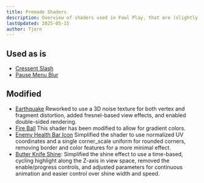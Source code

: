 ```yaml
---
title: Premade Shaders
description: Overview of shaders used in Fowl Play, that are (slightly modified and) used as is.
lastUpdated: 2025-05-15
author: Tjorn
---
```


## Used as is

- [Cressent Slash](https://godotshaders.com/shader/procedural-cyclic-slash/)
- [Pause Menu Blur](https://godotshaders.com/shader/simple-blur-godot-4-1/)

## Modified

- [Earthquake](https://godotshaders.com/shader/distortion-bubble/) Reworked to use a 3D noise texture for both vertex and fragment distortion, added fresnel-based view effects, and enabled double-sided rendering.
- [Fire Ball](https://godotshaders.com/shader/energy-shield-with-impact-effect/) This shader has been modified to allow for gradient colors.
- [Enemy Health Bar Icon](https://godotshaders.com/shader/corner-radius/) Simplified the shader to use normalized UV coordinates and a single corner_scale uniform for rounded corners, removing border and color features for a more minimal effect.
- [Butter Knife Shine](https://godotshaders.com/shader/3d-item-highlighter-with-angle-adjustment/): Simplified the shine effect to use a time-based, cycling highlight along the Z-axis in view space, removed the enable/progress controls, and adjusted parameters for continuous animation and easier control over shine width and speed.
